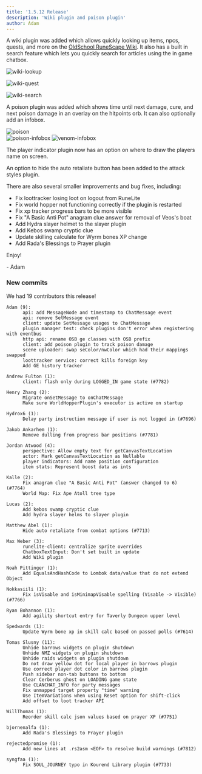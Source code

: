 ```yaml
---
title: '1.5.12 Release'
description: 'Wiki plugin and poison plugin'
author: Adam
---
```


A wiki plugin was added which allows quickly looking up items, npcs, quests, and
more on the [OldSchool RuneScape Wiki](https://oldschool.runescape.wiki/). It
also has a built in search feature which lets you quickly search for articles
using the in game chatbox.

![wiki-lookup](/img/blog/1.5.12-Release/wiki-lookup.gif)

![wiki-quest](/img/blog/1.5.12-Release/wiki-quest.gif)

![wiki-search](/img/blog/1.5.12-Release/wiki-search.gif)

A poison plugin was added which shows time until next damage, cure, and next
poison damage in an overlay on the hitpoints orb. It can also optionally add an
infobox.

![poison](/img/blog/1.5.12-Release/poison.png)  
![poison-infobox](/img/blog/1.5.12-Release/poison-infobox.png)
![venom-infobox](/img/blog/1.5.12-Release/venom-infobox.png)

The player indicator plugin now has an option on where to draw the players name
on screen.

An option to hide the auto retaliate button has been added to the attack styles
plugin.

There are also several smaller improvements and bug fixes, including:

- Fix loottracker losing loot on logout from RuneLite
- Fix world hopper not functioning correctly if the plugin is restarted
- Fix xp tracker progress bars to be more visible
- Fix "A Basic Anti Pot" anagram clue answer for removal of Veos's boat
- Add Hydra slayer helmet to the slayer plugin
- Add Kebos swamp cryptic clue
- Update skilling calculate for Wyrm bones XP change
- Add Rada's Blessings to Prayer plugin

Enjoy!

\- Adam

### New commits

We had 19 contributors this release!

```
Adam (9):
      api: add MessageNode and timestamp to ChatMessage event
      api: remove SetMessage event
      client: update SetMessage usages to ChatMessage
      plugin manager test: check plugins don't error when registering with eventbus
      http api: rename OSB ge classes with OSB prefix
      client: add poison plugin to track poison damage
      scene uploader: swap seColor/nwColor which had their mappings swapped
      loottracker service: correct kills foreign key
      Add GE history tracker

Andrew Fulton (1):
      client: flash only during LOGGED_IN game state (#7782)

Henry Zhang (2):
      Migrate onSetMessage to onChatMessage
      Make sure WorldHopperPlugin's executor is active on startup

Hydrox6 (1):
      Delay party instruction message if user is not logged in (#7696)

Jakob Ankarhem (1):
      Remove dulling from progress bar positions (#7781)

Jordan Atwood (4):
      perspective: Allow empty text for getCanvasTextLocation
      actor: Mark getCanvasTextLocation as Nullable
      player indicators: Add name position configuration
      item stats: Represent boost data as ints

Kalle (2):
      Fix anagram clue "A Basic Anti Pot" (answer changed to 6) (#7764)
      World Map: Fix Ape Atoll tree type

Lucas (2):
      Add kebos swamp cryptic clue
      Add hydra slayer helms to slayer plugin

Matthew Abel (1):
      Hide auto retaliate from combat options (#7713)

Max Weber (3):
      runelite-client: centralize sprite overrides
      ChatboxTextInput: Don't set built in update
      Add Wiki plugin

Noah Pittinger (1):
      Add EqualsAndHashCode to Lombok data/value that do not extend Object

Nokkasiili (1):
      Fix isVisable and isMinimapVisable spelling (Visable -> Visible) (#7766)

Ryan Bohannon (1):
      Add agility shortcut entry for Taverly Dungeon upper level

Spedwards (1):
      Update Wyrm bone xp in skill calc based on passed polls (#7614)

Tomas Slusny (11):
      Unhide barrows widgets on plugin shutdown
      Unhide NMZ widgets on plugin shutdown
      Unhide raids widgets on plugin shutdown
      Do not draw yellow dot for local player in barrows plugin
      Use correct player dot color in barrows plugin
      Push sidebar non-tab buttons to bottom
      Clear Cerberus ghost on LOADING game state
      Use CLANCHAT_INFO for party messages
      Fix unmapped target property "time" warning
      Use ItemVariations when using Reset option for shift-click
      Add offset to loot tracker API

WillThomas (1):
      Reorder skill calc json values based on prayer XP (#7751)

bjornenalfa (1):
      Add Rada's Blessings to Prayer plugin

rejectedpromise (1):
      Add new lines at .rs2asm <EOF> to resolve build warnings (#7812)

syngfaa (1):
      Fix SOUL_JOURNEY typo in Kourend Library plugin (#7733)
```

